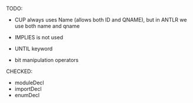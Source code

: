 TODO:
- CUP always uses Name (allows both ID and QNAME), but in ANTLR we use both name and qname
- IMPLIES is not used

- UNTIL keyword
- bit manipulation operators

CHECKED:
- moduleDecl
- importDecl
- enumDecl

